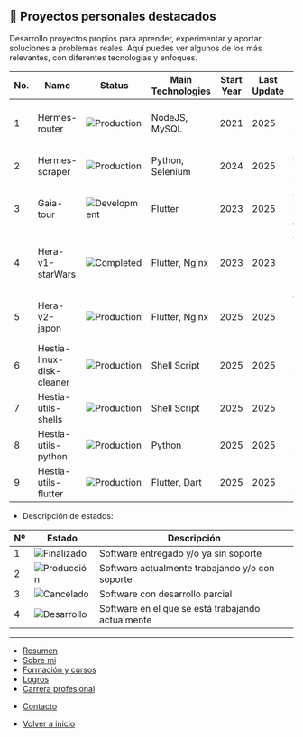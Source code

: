 ## 🚀 Proyectos personales destacados

Desarrollo proyectos propios para aprender, experimentar y aportar soluciones a problemas reales.
Aquí puedes ver algunos de los más relevantes, con diferentes tecnologías y enfoques.

| No. | Name                      | Status                                                           | Main Technologies       | Start Year | Last Update | Description                                                   | Link                                       |
| --- | ------------------------- | ---------------------------------------------------------------- | ----------------------- | ---------- | ----------- | ------------------------------------------------------------- | ------------------------------------------ |
| 1   | Hermes-router             | ![Production](https://img.shields.io/badge/Production-blue)      | NodeJS, MySQL           | 2021       | 2025        | Software modular para control de peticiones API.              | [🔗](infoApp/hermes-router.md)             |
| 2   | Hermes-scraper            | ![Production](https://img.shields.io/badge/Production-blue)      | Python, Selenium        | 2024       | 2025        | Automatización de recolección de datos web.                   | [🔗](infoApp/hermes-router.md)             |
| 3   | Gaia-tour                 | ![Development](https://img.shields.io/badge/Development-yellow)  | Flutter                 | 2023       | 2025        | App móvil para gestión de guías turísticos.                   | Private                                    |
| 4   | Hera-v1-starWars          | ![Completed](https://img.shields.io/badge/Completed-brightgreen) | Flutter, Nginx          | 2023       | 2023        | Web personalizada (StarWars) para control de invitados.       | Private                                    |
| 5   | Hera-v2-japon             | ![Production](https://img.shields.io/badge/Production-blue)      | Flutter, Nginx          | 2025       | 2025        | Web personalizada para control de invitados.                  | Private                                    |
| 6   | Hestia-linux-disk-cleaner | ![Production](https://img.shields.io/badge/Production-blue)      | Shell Script            | 2025       | 2025        | Script para la limpieza de disco en sistemas Linux            | [🔗](infoApp/hestia-linux-disk-cleaner.md) |
| 7   | Hestia-utils-shells       | ![Production](https://img.shields.io/badge/Production-blue)      | Shell Script            | 2025       | 2025        | Scripts random de shell script                                | [🔗](infoApp/hestia-utils-shells.md)       |
| 8   | Hestia-utils-python       | ![Production](https://img.shields.io/badge/Production-blue)      | Python                  | 2025       | 2025        | Scripts random de python                                      | [🔗](infoApp/hestia-utils-python.md)       |
| 9   | Hestia-utils-flutter      | ![Production](https://img.shields.io/badge/Production-blue)      | Flutter, Dart           | 2025       | 2025        | Scripts random de flutter                                     | [🔗](infoApp/hestia-utils-flutter.md)      |
- Descripción de estados:

| Nº  | Estado                                                              | Descripción                                       |
| --- | ------------------------------------------------------------------- | -----------------------------------------------   |
| 1   | ![Finalizado](https://img.shields.io/badge/Finalizado-brightgreen)  | Software entregado y/o ya sin soporte             |
| 2   | ![Producción](https://img.shields.io/badge/Producción-blue)         | Software actualmente trabajando y/o con soporte   |
| 3   | ![Cancelado](https://img.shields.io/badge/Cancelado-red)            | Software con desarrollo parcial                   |
| 4   | ![Desarrollo](https://img.shields.io/badge/Desarrollo-yellow)       | Software en el que se está trabajando actualmente |

---

- [Resumen](summary.md)
- [Sobre mi](about.md)
- [Formación y cursos](training.md)
- [Logros](archivements.md)
- [Carrera profesional](professionalCareer.md)
<!-- - [Proyectos personales](personalProjects.md)-->
- [Contacto](contact.md)

- [Volver a inicio](/README.md)